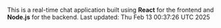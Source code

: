 This is a real-time chat application built using **React** for the frontend and **Node.js** for the backend.
Last updated: Thu Feb 13 00:37:26 UTC 2025
